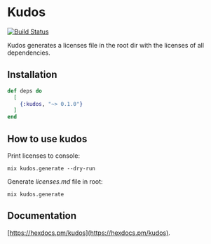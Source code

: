 # Kudos

[![Build Status](https://travis-ci.org/semlabs/kudos.svg?branch=master)](https://travis-ci.org/semlabs/kudos)

Kudos generates a licenses file in the root dir with the licenses of all dependencies.

## Installation

```elixir
def deps do
  [
    {:kudos, "~> 0.1.0"}
  ]
end
```

## How to use kudos

Print licenses to console:

`mix kudos.generate --dry-run`

Generate _licenses.md_ file in root:

`mix kudos.generate`

## Documentation

[https://hexdocs.pm/kudos](https://hexdocs.pm/kudos).
